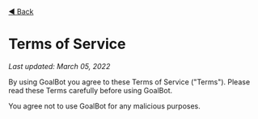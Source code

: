 [◀️ Back](index.md)

# Terms of Service

*Last updated: March 05, 2022*

By using GoalBot you agree to these Terms of Service ("Terms"). Please read these Terms carefully before using GoalBot.

You agree not to use GoalBot for any malicious purposes.
